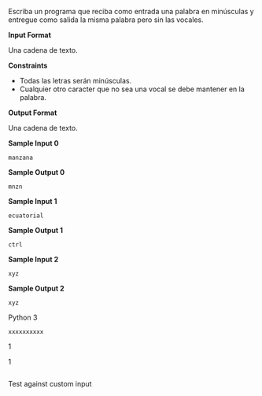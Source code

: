 
Escriba un programa que reciba como entrada una palabra en minúsculas y entregue como salida la misma palabra pero sin las vocales.

**Input Format**

Una cadena de texto.

**Constraints**

-   Todas las letras serán minúsculas.
-   Cualquier otro caracter que no sea una vocal se debe mantener en la palabra.

**Output Format**

Una cadena de texto.

**Sample Input 0**

```
manzana

```

**Sample Output 0**

```
mnzn

```

**Sample Input 1**

```
ecuatorial

```

**Sample Output 1**

```
ctrl

```

**Sample Input 2**

```
xyz

```

**Sample Output 2**

```
xyz

```

Python 3

```
xxxxxxxxxx
```

1

1

```

```

Test against custom input